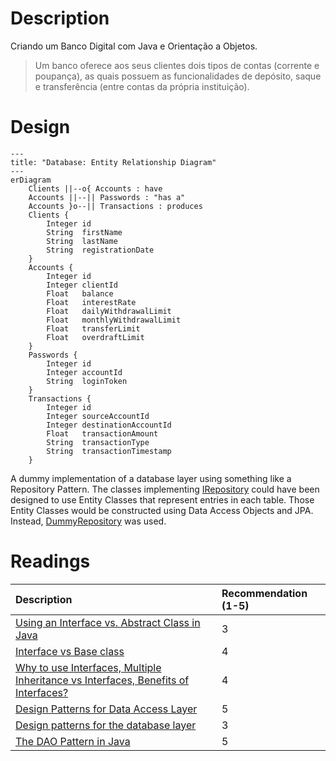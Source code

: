 # Description
Criando um Banco Digital com Java e Orientação a Objetos.

> Um banco oferece aos seus clientes dois tipos de contas (corrente e poupança), as quais possuem as funcionalidades de depósito, saque e transferência (entre contas da própria instituição).

# Design
```mermaid
---
title: "Database: Entity Relationship Diagram"
---
erDiagram
    Clients ||--o{ Accounts : have
    Accounts ||--|| Passwords : "has a"
    Accounts }o--|| Transactions : produces
    Clients {
        Integer id
        String  firstName
        String  lastName
        String  registrationDate
    }
    Accounts {
        Integer id
        Integer clientId
        Float   balance
        Float   interestRate
        Float   dailyWithdrawalLimit
        Float   monthlyWithdrawalLimit
        Float   transferLimit
        Float   overdraftLimit
    }
    Passwords {
        Integer id
        Integer accountId
        String  loginToken
    }
    Transactions {
        Integer id
        Integer sourceAccountId
        Integer destinationAccountId
        Float   transactionAmount
        String  transactionType
        String  transactionTimestamp
    }
```

A dummy implementation of a database layer using something like a Repository Pattern. The classes implementing [IRepository](./src/repository/IRepository.java) could have been designed to use Entity Classes that represent entries in each table. Those Entity Classes would be constructed using Data Access Objects and JPA. Instead, [DummyRepository](./src/repository/DummyRepository.java) was used.

# Readings
| Description | Recommendation (1-5) |
| :---        | :---                 |
| [Using an Interface vs. Abstract Class in Java](https://www.baeldung.com/java-interface-vs-abstract-class) | 3 |
| [Interface vs Base class](https://stackoverflow.com/a/56894/16969525) | 4 |
| [Why to use Interfaces, Multiple Inheritance vs Interfaces, Benefits of Interfaces?](https://stackoverflow.com/a/8531493/16969525) | 4 |
| [Design Patterns for Data Access Layer](https://stackoverflow.com/a/27724421/16969525) | 5 |
| [Design patterns for the database layer](https://medium.com/towards-polyglot-architecture/design-patterns-for-the-database-layer-7b741b126036) | 3 |
| [The DAO Pattern in Java](https://www.baeldung.com/java-dao-pattern) | 5 |
